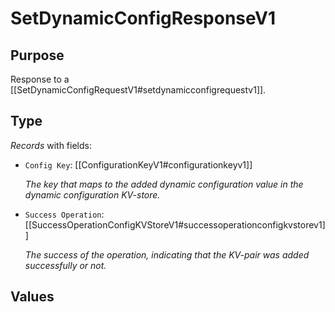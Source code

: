 # SetDynamicConfigResponseV1

## Purpose

<!-- --8<-- [start:purpose] -->
Response to a [[SetDynamicConfigRequestV1#setdynamicconfigrequestv1]].
<!-- --8<-- [end:purpose] -->

## Type

<!-- --8<-- [start:type] -->
<div class="type" markdown>


*Records* with fields:
- `Config Key`: [[ConfigurationKeyV1#configurationkeyv1]]

  *The key that maps to the added dynamic configuration value in the dynamic configuration KV-store.*

- `Success Operation`: [[SuccessOperationConfigKVStoreV1#successoperationconfigkvstorev1]]

  *The success of the operation, indicating that the KV-pair was added successfully or not.*


</div>
<!-- --8<-- [end:type] -->

## Values

